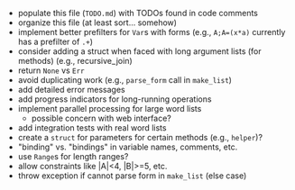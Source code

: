 * populate this file (`TODO.md`) with TODOs found in code comments
* organize this file (at least sort... somehow)
* implement better prefilters for `Var`s with forms (e.g., `A;A=(x*a)` currently has a prefilter of `.+`)
* consider adding a struct when faced with long argument lists (for methods) (e.g., recursive_join)
* return `None` vs `Err`
* avoid duplicating work (e.g., `parse_form` call in `make_list`)
* add detailed error messages
* add progress indicators for long-running operations
* implement parallel processing for large word lists
  * possible concern with web interface?
* add integration tests with real word lists
* create a `struct` for parameters for certain methods \(e.g., `helper`\)?
* "binding" vs. "bindings" in variable names, comments, etc.
* use `Range`s for length ranges?
* allow constraints like |A|<4, |B|>=5, etc.
* throw exception if cannot parse form in `make_list` (else case)
